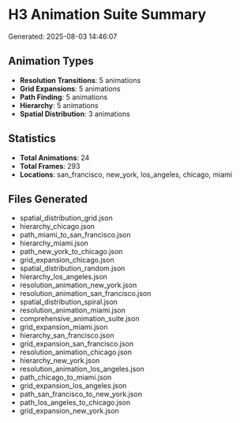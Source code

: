 # H3 Animation Suite Summary

Generated: 2025-08-03 14:46:07

## Animation Types
- **Resolution Transitions**: 5 animations
- **Grid Expansions**: 5 animations  
- **Path Finding**: 5 animations
- **Hierarchy**: 5 animations
- **Spatial Distribution**: 3 animations

## Statistics
- **Total Animations**: 24
- **Total Frames**: 293
- **Locations**: san_francisco, new_york, los_angeles, chicago, miami

## Files Generated
- spatial_distribution_grid.json
- hierarchy_chicago.json
- path_miami_to_san_francisco.json
- hierarchy_miami.json
- path_new_york_to_chicago.json
- grid_expansion_chicago.json
- spatial_distribution_random.json
- hierarchy_los_angeles.json
- resolution_animation_new_york.json
- resolution_animation_san_francisco.json
- spatial_distribution_spiral.json
- resolution_animation_miami.json
- comprehensive_animation_suite.json
- grid_expansion_miami.json
- hierarchy_san_francisco.json
- grid_expansion_san_francisco.json
- resolution_animation_chicago.json
- hierarchy_new_york.json
- resolution_animation_los_angeles.json
- path_chicago_to_miami.json
- grid_expansion_los_angeles.json
- path_san_francisco_to_new_york.json
- path_los_angeles_to_chicago.json
- grid_expansion_new_york.json
